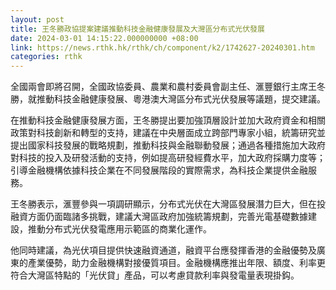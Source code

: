```yaml
---
layout: post
title: 王冬勝政協提案建議推動科技金融健康發展及大灣區分布式光伏發展
date: 2024-03-01 14:15:22.000000000 +08:00
link: https://news.rthk.hk/rthk/ch/component/k2/1742627-20240301.htm
categories: rthk
---
```


全國兩會即將召開，全國政協委員、農業和農村委員會副主任、滙豐銀行主席王冬勝，就推動科技金融健康發展、粵港澳大灣區分布式光伏發展等議題，提交建議。

在推動科技金融健康發展方面，王冬勝提出要加強頂層設計並加大政府資金和相關政策對科技創新和轉型的支持，建議在中央層面成立跨部門專家小組，統籌研究並提出國家科技發展的戰略規劃，推動科技與金融聯動發展；通過各種措施加大政府對科技的投入及研發活動的支持，例如提高研發經費水平，加大政府採購力度等；引導金融機構依據科技企業在不同發展階段的實際需求，為科技企業提供金融服務。

王冬勝表示，滙豐參與一項調研顯示，分布式光伏在大灣區發展潛力巨大，但在投融資方面仍面臨諸多挑戰，建議大灣區政府加強統籌規劃，完善光電基礎數據建設，推動分布式光伏發電應用示範區的商業化運作。

他同時建議，為光伏項目提供快速融資通道，融資平台應發揮香港的金融優勢及廣東的產業優勢，助力金融機構對接優質項目。金融機構應推出年限、額度、利率更符合大灣區特點的「光伏貸」產品，可以考慮貸款利率與發電量表現掛鈎。
